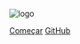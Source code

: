 ![logo](/assets/logo/)

[Começar](/README.md)
[GitHub](https://github.com/UnBArqDsw2020-2/2020.2_G6)

